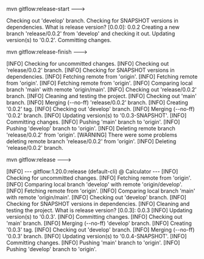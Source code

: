 mvn gitflow:release-start --->

Checking out 'develop' branch.
Checking for SNAPSHOT versions in dependencies.
What is release version? [0.0.0]: 0.0.2
Creating a new branch 'release/0.0.2' from 'develop' and checking it out.
Updating version(s) to '0.0.2'.
Committing changes.


mvn gitflow:release-finish  --->

[INFO] Checking for uncommitted changes.
[INFO] Checking out 'release/0.0.2' branch.
[INFO] Checking for SNAPSHOT versions in dependencies.
[INFO] Fetching remote from 'origin'.
[INFO] Fetching remote from 'origin'.
[INFO] Fetching remote from 'origin'.
[INFO] Comparing local branch 'main' with remote 'origin/main'.
[INFO] Checking out 'release/0.0.2' branch.
[INFO] Cleaning and testing the project.
[INFO] Checking out 'main' branch.
[INFO] Merging (--no-ff) 'release/0.0.2' branch.
[INFO] Creating '0.0.2' tag.
[INFO] Checking out 'develop' branch.
[INFO] Merging (--no-ff) '0.0.2' branch.
[INFO] Updating version(s) to '0.0.3-SNAPSHOT'.
[INFO] Committing changes.
[INFO] Pushing 'main' branch to 'origin'.
[INFO] Pushing 'develop' branch to 'origin'.
[INFO] Deleting remote branch 'release/0.0.2' from 'origin'.
[WARNING] There were some problems deleting remote branch 'release/0.0.2' from 'origin'.
[INFO] Deleting 'release/0.0.2' branch.



mvn gitflow:release  --->

[INFO] --- gitflow:1.20.0:release (default-cli) @ Calculator ---
[INFO] Checking for uncommitted changes.
[INFO] Fetching remote from 'origin'.
[INFO] Comparing local branch 'develop' with remote 'origin/develop'.
[INFO] Fetching remote from 'origin'.
[INFO] Comparing local branch 'main' with remote 'origin/main'.
[INFO] Checking out 'develop' branch.
[INFO] Checking for SNAPSHOT versions in dependencies.
[INFO] Cleaning and testing the project.
What is release version? [0.0.3]: 0.0.3
[INFO] Updating version(s) to '0.0.3'.
[INFO] Committing changes.
[INFO] Checking out 'main' branch.
[INFO] Merging (--no-ff) 'develop' branch.
[INFO] Creating '0.0.3' tag.
[INFO] Checking out 'develop' branch.
[INFO] Merging (--no-ff) '0.0.3' branch.
[INFO] Updating version(s) to '0.0.4-SNAPSHOT'.
[INFO] Committing changes.
[INFO] Pushing 'main' branch to 'origin'.
[INFO] Pushing 'develop' branch to 'origin'.